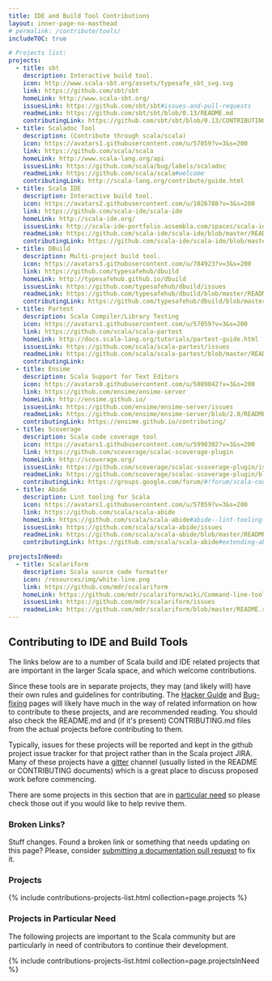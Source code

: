 ```yaml
---
title: IDE and Build Tool Contributions
layout: inner-page-no-masthead
# permalink: /contribute/tools/
includeTOC: true

# Projects list:
projects:
  - title: sbt
    description: Interactive build tool.
    icon: http://www.scala-sbt.org/assets/typesafe_sbt_svg.svg
    link: https://github.com/sbt/sbt
    homeLink: http://www.scala-sbt.org/
    issuesLink: https://github.com/sbt/sbt#issues-and-pull-requests
    readmeLink: https://github.com/sbt/sbt/blob/0.13/README.md
    contributingLink: https://github.com/sbt/sbt/blob/0.13/CONTRIBUTING.md
  - title: Scaladoc Tool
    description: (Contribute through scala/scala)
    icon: https://avatars1.githubusercontent.com/u/57059?v=3&s=200
    link: https://github.com/scala/scala
    homeLink: http://www.scala-lang.org/api
    issuesLink: https://github.com/scala/bug/labels/scaladoc
    readmeLink: https://github.com/scala/scala#welcome
    contributingLink: http://scala-lang.org/contribute/guide.html
  - title: Scala IDE
    description: Interactive build tool.
    icon: https://avatars2.githubusercontent.com/u/1026788?v=3&s=200
    link: https://github.com/scala-ide/scala-ide
    homeLink: http://scala-ide.org/
    issuesLink: http://scala-ide-portfolio.assembla.com/spaces/scala-ide/support/tickets
    readmeLink: https://github.com/scala-ide/scala-ide/blob/master/README.md
    contributingLink: https://github.com/scala-ide/scala-ide/blob/master/CONTRIBUTING.md
  - title: DBuild
    description: Multi-project build tool.
    icon: https://avatars3.githubusercontent.com/u/784923?v=3&s=200
    link: https://github.com/typesafehub/dbuild
    homeLink: http://typesafehub.github.io/dbuild
    issuesLink: https://github.com/typesafehub/dbuild/issues
    readmeLink: https://github.com/typesafehub/dbuild/blob/master/README.md
    contributingLink: https://github.com/typesafehub/dbuild/blob/master/README.md#get-involved
  - title: Partest
    description: Scala Compiler/Library Testing
    icon: https://avatars1.githubusercontent.com/u/57059?v=3&s=200
    link: https://github.com/scala/scala-partest
    homeLink: http://docs.scala-lang.org/tutorials/partest-guide.html
    issuesLink: https://github.com/scala/scala-partest/issues
    readmeLink: https://github.com/scala/scala-partest/blob/master/README.md
    contributingLink:
  - title: Ensime
    description: Scala Support for Text Editors
    icon: https://avatars0.githubusercontent.com/u/5089042?v=3&s=200
    link: https://github.com/ensime/ensime-server
    homeLink: http://ensime.github.io/
    issuesLink: https://github.com/ensime/ensime-server/issues
    readmeLink: https://github.com/ensime/ensime-server/blob/2.0/README.md
    contributingLink: https://ensime.github.io/contributing/
  - title: Scoverage
    description: Scala code coverage tool
    icon: https://avatars1.githubusercontent.com/u/5998302?v=3&s=200
    link: https://github.com/scoverage/scalac-scoverage-plugin
    homeLink: http://scoverage.org/
    issuesLink: https://github.com/scoverage/scalac-scoverage-plugin/issues
    readmeLink: https://github.com/scoverage/scalac-scoverage-plugin/blob/master/README.md
    contributingLink: https://groups.google.com/forum/#!forum/scala-code-coverage-tool
  - title: Abide
    description: Lint tooling for Scala
    icon: https://avatars1.githubusercontent.com/u/57059?v=3&s=200
    link: https://github.com/scala/scala-abide
    homeLink: https://github.com/scala/scala-abide#abide--lint-tooling-for-scala
    issuesLink: https://github.com/scala/scala-abide/issues
    readmeLink: https://github.com/scala/scala-abide/blob/master/README.md
    contributingLink: https://github.com/scala/scala-abide#extending-abide  

projectsInNeed:
  - title: Scalariform
    description: Scala source code formatter
    icon: /resources/img/white-line.png
    link: https://github.com/mdr/scalariform
    homeLink: https://github.com/mdr/scalariform/wiki/Command-line-tool
    issuesLink: https://github.com/mdr/scalariform/issues
    readmeLink: https://github.com/mdr/scalariform/blob/master/README.rst
---
```

## Contributing to IDE and Build Tools

The links below are to a number of Scala build and IDE related projects that are important in the larger Scala space, and which welcome contributions.

Since these tools are in separate projects, they may (and likely will) have their own rules and guidelines for contributing. The [Hacker Guide](/contribute/hacker-guide/) and [Bug-fixing](/contribute/guide/) pages will likely have much in the way of related information on how to contribute to these projects, and are recommended reading. You should also check the README.md and (if it's present) CONTRIBUTING.md files from the actual projects before contributing to them.

Typically, issues for these projects will be reported and kept in the github project issue tracker for that project rather than in the Scala project JIRA.
Many of these projects have a <a href="https://gitter.im">gitter</a> channel (usually listed in the README or CONTRIBUTING documents) which is a great place to discuss proposed work before commencing.

There are some projects in this section that are in
[particular need](#projects-in-particular-need) so please check those out
if you would like to help revive them.

### Broken Links?

Stuff changes. Found a broken link or something that needs updating on this page? Please, consider [submitting a documentation pull request](/contribute/documentation.html#updating-scala-langorg) to fix it.

### Projects

{% include contributions-projects-list.html collection=page.projects %}

### Projects in Particular Need

The following projects are important to the Scala community but are particularly in need of contributors to continue their development.

{% include contributions-projects-list.html collection=page.projectsInNeed %}
